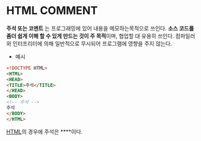 # HTML COMMENT

**주석 또는 코멘트** 는 프로그래밍에 있어 내용을 메모하는목적으로 쓰인다. **소스 코드를 좀더 쉽게 이해 할 수 있게 만드는 것이 주 목적**이며, 협업할 대 유용히 쓰인다. 컴파일러와 인터프리터에 의해 일반적으로 무시되어 프로그램에 영향을 주지 않는다.

* 예시

```html
<!DOCTYPE HTML>
<HTML>
<HEAD>
<TITLE>주석</TITLE>
</HEAD>
<BODY>
<!-- 주석 -->
주석
</BODY>
</HTML>
```

[HTML](https://github.com/hokidoki/eomForHTML/tree/main/whatIsHTML)의 경우에 주석은 **<!-- -->**이다.

